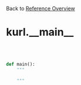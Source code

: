 
Back to [Reference Overview](https://github.com/pyrustic/kurl/blob/master/docs/reference/README.md)

# kurl.\_\_main\_\_



<br>


```python

def main():
    """
    
    """

```

